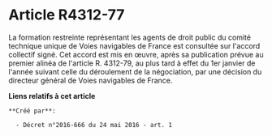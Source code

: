# Article R4312-77

La formation restreinte représentant les agents de droit public du comité technique unique de Voies navigables de France est
consultée sur l'accord collectif signé. Cet accord est mis en œuvre, après sa publication prévue au premier alinéa de
l'article R. 4312-79, au plus tard à effet du 1er janvier de l'année suivant celle du déroulement de la négociation, par une
décision du directeur général de Voies navigables de France.

**Liens relatifs à cet article**

	**Créé par**:

	  - Décret n°2016-666 du 24 mai 2016 - art. 1
